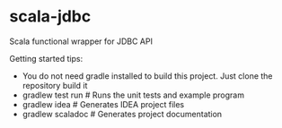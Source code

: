 scala-jdbc
==========

Scala functional wrapper for JDBC API

Getting started tips:
* You do not need gradle installed to build this project.  Just clone the repository build it
* gradlew test run  # Runs the unit tests and example program
* gradlew idea      # Generates IDEA project files
* gradlew scaladoc  # Generates project documentation